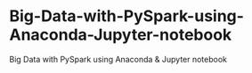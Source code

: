 # Big-Data-with-PySpark-using-Anaconda-Jupyter-notebook
Big Data with PySpark using Anaconda &amp; Jupyter notebook
